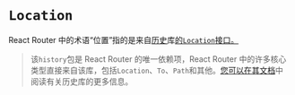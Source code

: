 # `Location`

React Router 中的术语“位置”指的是来自[历史](https://github.com/remix-run/history)库[的`Location`接口。](https://github.com/remix-run/history/blob/main/docs/api-reference.md#location)

> 该`history`包是 React Router 的唯一依赖项，React Router 中的许多核心类型直接来自该库，包括`Location`、`To`、`Path`和其他。[您可以在其文档](https://github.com/remix-run/history/tree/main/docs)中阅读有关历史库的更多信息。